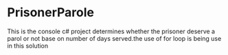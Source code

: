 # PrisonerParole
This is the console c# project determines whether the prisoner deserve a parol or not base on number of days served.the use of for loop is being use in this solution
